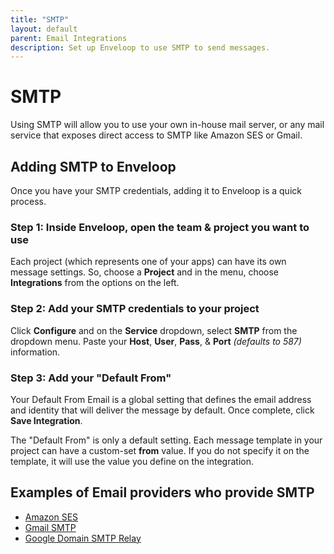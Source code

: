```yaml
---
title: "SMTP"
layout: default
parent: Email Integrations
description: Set up Enveloop to use SMTP to send messages.
---
```


# SMTP

Using SMTP will allow you to use your own in-house mail server, or any mail service that exposes direct access to SMTP like Amazon SES or Gmail.

## Adding SMTP to Enveloop

Once you have your SMTP credentials, adding it to Enveloop is a quick process.

### Step 1: Inside Enveloop, open the team & project you want to use

Each project (which represents one of your apps) can have its own message settings. So, choose a **Project** and in the menu, choose **Integrations** from the options on the left.

### Step 2: Add your SMTP credentials to your project

Click **Configure** and on the **Service** dropdown, select **SMTP** from the dropdown menu. Paste your **Host**, **User**, **Pass**, & **Port** _(defaults to 587)_ information.

### Step 3: Add your "Default From"

Your Default From Email is a global setting that defines the email address and identity that will deliver the message by default. Once complete, click **Save Integration**.

The "Default From" is only a default setting. Each message template in your project can have a custom-set **from** value. If you do not specify it on the template, it will use the value you define on the integration.

## Examples of Email providers who provide SMTP

* [Amazon SES](amazon-ses.md)
* [Gmail SMTP](gmail-smtp.md)
* [Google Domain SMTP Relay](google-domain-smtp-relay.md)

